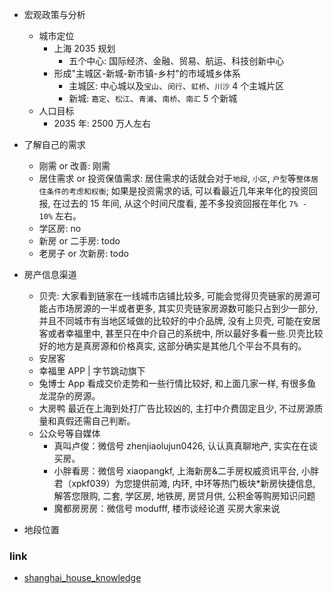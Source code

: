 * 宏观政策与分析
  * 城市定位
    * 上海 2035 规划
      * 五个中心: 国际经济、金融、贸易、航运、科技创新中心
    * 形成"主城区-新城-新市镇-乡村"的市域城乡体系
      * 主城区: 中心城以及`宝山`、`闵行`、`虹桥`、`川沙` 4 个主城片区
      * 新城: `嘉定`、`松江`、`青浦`、`南桥`、`南汇` 5 个新城
  * 人口目标
    * 2035 年: 2500 万人左右

* 了解自己的需求
  * 刚需 or 改善: 刚需
  * 居住需求 or 投资保值需求: 居住需求的话就会对于`地段`, `小区`, `户型`等`整体居住条件的考虑和权衡`; 如果是投资需求的话, 可以看最近几年来年化的投资回报, 在过去的 15 年间, 从这个时间尺度看, 差不多投资回报在年化 `7% - 10%` 左右。
  * 学区房: no
  * 新房 or 二手房: todo
  * 老房子 or 次新房: todo
* 房产信息渠道
  * 贝壳: 大家看到链家在一线城市店铺比较多, 可能会觉得贝壳链家的房源可能占市场房源的一半或者更多, 其实贝壳链家房源数可能只占到少一部分, 并且不同城市有当地区域做的比较好的中介品牌, 没有上贝壳, 可能在安居客或者幸福里中, 甚至只在中介自己的系统中, 所以最好多看一些.贝壳比较好的地方是真房源和价格真实, 这部分确实是其他几个平台不具有的。
  * 安居客
  * 幸福里 APP | 字节跳动旗下
  * 兔博士 App 看成交价走势和一些行情比较好, 和上面几家一样, 有很多鱼龙混杂的房源。
  * 大房鸭 最近在上海到处打广告比较凶的, 主打中介费固定且少, 不过房源质量和真假还需自己判断。
  * 公众号等自媒体
    * 真叫卢俊：微信号 zhenjiaolujun0426, 认认真真聊地产, 实实在在谈买房。
    * 小胖看房：微信号 xiaopangkf, 上海新房&二手房权威资讯平台, 小胖君（xpkf039）为您提供前滩, 内环, 中环等热门板块*新房快捷信息, 解答您限购, 二套, 学区房, 地铁房, 房贷月供, 公积金等购房知识问题
    * 魔都房房房：微信号 modufff, 楼市谈经论道 买房大家来说
* 地段位置

### link

* [shanghai_house_knowledge](https://github.com/ayuer/shanghai_house_knowledge#321-%E6%9F%A5%E8%AF%A2%E8%87%AA%E5%B7%B1%E7%A4%BE%E4%BF%9D%E7%BC%B4%E7%BA%B3%E6%83%85%E5%86%B5)